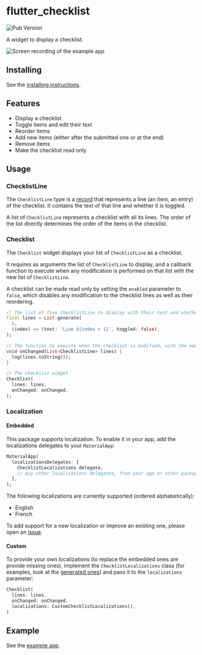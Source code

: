 # flutter_checklist

![Pub Version](https://img.shields.io/pub/v/flutter_checklist)

A widget to display a checklist.

![Screen recording of the example app](https://raw.githubusercontent.com/maelchiotti/flutter_checklist/refs/heads/main/doc/screen_recordings/screen_recording_cropped.gif)

## Installing

See the [installing instructions](https://pub.dev/packages/flutter_checklist/install).

## Features

- Display a checklist
- Toggle items and edit their text
- Reorder items
- Add new items (either after the submitted one or at the end)
- Remove items
- Make the checklist read only

## Usage

### ChecklistLine

The `ChecklistLine` type is a [record](https://dart.dev/language/records) that represents a line (an item, an entry) of the checklist. It contains the text of that line and whether it is toggled.

A list of `ChecklistLine` represents a checklist with all its lines. The order of the list directly determines the order of the items in the checklist.

### Checklist

The `Checklist` widget displays your list of `ChecklistLine` as a checklist.

It requires as arguments the list of `ChecklistLine` to display, and a callback function to execute when any modification is performed on that list with the new list of `ChecklistLine`.

A checklist can be made read only by setting the `enabled` parameter to `false`, which disables any modification to the checklist lines as well as their reordering.

```dart
// The list of five ChecklistLine to display with their text and whether they are toggled
final lines = List.generate(
  5,
  (index) => (text: 'Line ${index + 1}', toggled: false),
);

// The function to execute when the checklist is modified, with the new list of ChecklistLine
void onChanged(List<ChecklistLine> lines) {
  log(lines.toString());
}

// The checklist widget
Checklist(
  lines: lines,
  onChanged: onChanged,
);
```

### Localization

#### Embedded

This package supports localization. To enable it in your app, add the localizations delegates to your `MaterialApp`:

```dart
MaterialApp(
  localizationsDelegates: [
    ChecklistLocalizations.delegate,
    // Any other localizations delegates, from your app or other packages
  ],
);
```

The following localizations are currently supported (ordered alphabetically):

- English
- French

To add support for a new localization or improve an existing one, please open an [issue](https://github.com/maelchiotti/flutter_checklist/issues).

#### Custom

To provide your own localizations (to replace the embedded ones are provide missing ones), implement the `ChecklistLocalizations` class (for examples, look at the [generated ones](https://github.com/maelchiotti/flutter_checklist/tree/main/lib/l10n/checklist_localizations)) and pass it to the `localizations` parameter:

```dart
Checklist(
  lines: lines,
  onChanged: onChanged,
  localizations: CustomChecklistLocalizations(),
)
```

## Example

See the [example app](https://pub.dev/packages/flutter_checklist/example).
